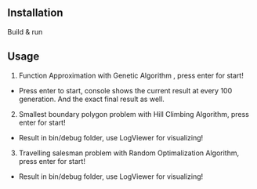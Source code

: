 ## Installation

Build & run

## Usage

1. Function Approximation with Genetic Algorithm , press enter for start!
- Press enter to start, console shows the current result at every 100 generation. And the exact final result as well.
2. Smallest boundary polygon problem with Hill Climbing Algorithm, press enter for start!
- Result in bin/debug folder, use LogViewer for visualizing!
3. Travelling salesman problem with Random Optimalization Algorithm, press enter for start!
- Result in bin/debug folder, use LogViewer for visualizing!
